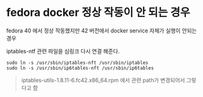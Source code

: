 # fedora docker 정상 작동이 안 되는 경우
fedora 40 에서 정상 작동했지만 42 버전에서 docker service 자체가 실행이 안되는 경우

iptables-ntf 관련 파일을 심링크 다시 연결 해준다. 
```
sudo ln -s /usr/sbin/iptables-nft /usr/sbin/iptables
sudo ln -s /usr/sbin/ip6tables-nft /usr/sbin/ip6tables
```

> iptables-utils-1.8.11-6.fc42.x86_64.rpm  에서 관련 path가 변경되어서 그렇다고 함